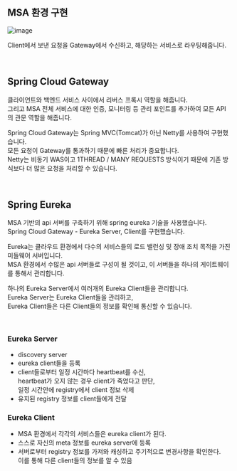 ## MSA 환경 구현

![image](https://user-images.githubusercontent.com/60170616/232693592-d0e5b695-e0d6-4472-aa7c-c4cdd19f2a31.png)

Client에서 보낸 요청을 Gateway에서 수신하고, 해당하는 서비스로 라우팅해줍니다.

<br/>

## Spring Cloud Gateway

클라이언트와 백엔드 서비스 사이에서 리버스 프록시 역할을 해줍니다.  
그리고 MSA 전체 서비스에 대한 인증, 모니터링 등 관리 포인트를 추가하여 모든 API의 관문 역할을 해줍니다.

Spring Cloud Gateway는 Spring MVC(Tomcat)가 아닌 Netty를 사용하여 구현했습니다.  
모든 요청이 Gateway를 통과하기 때문에 빠른 처리가 중요합니다.  
Netty는 비동기 WAS이고 1THREAD / MANY REQUESTS 방식이기 때문에 기존 방식보다 더 많은 요청을 처리할 수 있습니다.

<br/>

## Spring Eureka

MSA 기반의 api 서버를 구축하기 위해 spring eureka 기술을 사용했습니다.  
Spring Cloud Gateway - Eureka Server, Client를 구현했습니다.

Eureka는 클라우드 환경에서 다수의 서비스들의 로드 밸런싱 및 장애 조치 목적을 가진 미들웨어 서버입니다.  
MSA 환경에서 수많은 api 서버들로 구성이 될 것이고, 이 서버들을 하나의 게이트웨이를 통해서 관리합니다.

하나의 Eureka Server에서 여러개의 Eureka Client들을 관리합니다.  
Eureka Server는 Eureka Client들을 관리하고,  
Eureka Client들은 다른 Client들의 정보를 확인해 통신할 수 있습니다.

<br/>

### Eureka Server

- discovery server
- eureka client들을 등록
- client들로부터 일정 시간마다 heartbeat를 수신,  
  heartbeat가 오지 않는 경우 client가 죽었다고 판단,  
  일정 시간안에 registry에서 client 정보 삭제
- 유지된 registry 정보를 client들에게 전달

### Eureka Client

- MSA 환경에서 각각의 서비스들은 eureka client가 된다.
- 스스로 자신의 meta 정보를 eureka server에 등록
- 서버로부터 registry 정보를 가져와 캐싱하고 주기적으로 변경사항을 확인한다.  
  이를 통해 다른 client들의 정보를 알 수 있음
